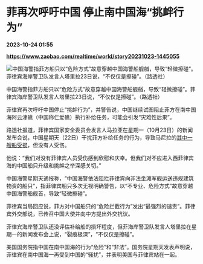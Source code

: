 # 菲再次呼吁中国 停止南中国海“挑衅行为”

**2023-10-24 01:55**

**https://www.zaobao.com/realtime/world/story20231023-1445055**

![中国海警指菲方船只以“危险方式”故意穿越中国海警船舰艏，导致“轻微擦碰”。菲律宾海岸警卫队发言人塔里拉23日说，“不仅仅是擦碰”。（路透社）](https://static.zaobao.com/s3fs-public/styles/article_large_full/public/articles/2023/10/23/2023-08-07T214408Z945971894RC2VI2AYL88FRTRMADP3SOUTHCHINASEA-PHILIPPINES_0.JPG?itok=r8vYP8iB "中国海警指菲方船只以“危险方式”故意穿越中国海警船舰艏，导致“轻微擦碰”。菲律宾海岸警卫队发言人塔里拉23日说，“不仅仅是擦碰”。（路透社）")

中国海警指菲方船只以“危险方式”故意穿越中国海警船舰艏，导致“轻微擦碰”。菲律宾海岸警卫队发言人塔里拉23日说，“不仅仅是擦碰”。（路透社）

菲律宾再次呼吁中国停止“挑衅行为”，并警告说，中国继续试图阻止菲方在南中国海阿云津礁（中国称仁爱礁）执行补给任务，可能会引发“灾难性后果”。

路透社报道，菲律宾国家安全委员会发言人马拉亚在星期一（10月23日）的新闻发布会说，中国星期天（22日）干扰菲方补给任务的行为，导致马尼拉的[其中一艘船受损](https://www.zaobao.com/news/china/story20231022-1444987)，但没有人受伤。

他说：“我们对没有菲律宾人员受伤感到欣慰和庆幸。但我们对不应进入西菲律宾海的中国船只升级和挑衅之举深感关切。”

中国海警星期天通报称，“中国海警依法阻拦菲律宾向非法坐滩军舰运送违规建筑物资的船只”，指菲律宾船只多次无视明确警告，以“不专业、危险方式”故意穿越中国海警船舰首，导致“轻微擦碰”。

菲律宾当局回应说，菲方对中国船只的“危险拦截行为”发出“最强烈的谴责”。菲律宾外交部说，已传召中国大使并向中方提出外交抗议。

菲律宾海岸警卫队还没评估补给船的损坏程度，但菲海岸警卫队发言人塔里拉在星期一的新闻发布会上说，“裂痕极深”，“不仅仅是擦碰”。

美国国务院指中国在南中国海的行为“危险”和“非法”。国务院星期天发表声明说，菲律宾在南中国海一再受到中国的“骚扰”，并表明美国与菲律宾站在一起。